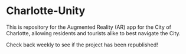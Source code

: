 # Charlotte-Unity
This is repository for the Augmented Reality (AR) app for the City of Charlotte, allowing residents and tourists alike to best navigate the City.

Check back weekly to see if the project has been republished!
